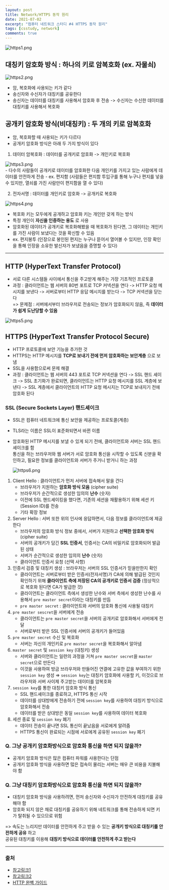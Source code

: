 ```yaml
---
layout: post
title: Network/HTTPS 동작 원리
date: 2021-07-02
excerpt: "컴퓨터 네트워크 스터디 #4 HTTPS 동작 원리"
tags: [csstudy, network]
comments: true
---
```


<div style="width:100% !important; margin:0 auto">
<img src="/assets/img/https1.png" alt="https1.png">
</div>

## 대칭키 암호화 방식 : 하나의 키로 암복호화 (ex. 자물쇠)
<div style="width:100% !important; margin:0 auto">
<img src="/assets/img/https2.png" alt="https2.png">
</div>

- 암, 복호화에 사용되는 키가 같다
- 송신자와 수신자가 대칭키를 공유한다
- 송신자는 데이터를 대칭키를 사용해서 암호화 후 전송
  -> 수신자는 수신한 데이터를 대칭키를 사용해서 복호화
  
## 공개키 암호화 방식(비대칭키) : 두 개의 키로 암복호화
- 암, 복호화할 때 사용되는 키가 다르다
- 공개키 암호화 방식은 아래 두 가지 방식이 있다

1) 데이터 암복호화 : 데이터를 공개키로 암호화 -> 개인키로 복호화
  <div style="width:100% !important; margin:0 auto">
  <img src="/assets/img/https3.png" alt="https3.png">
  </div>
  - 다수의 사람들이 공개키로 데이터를 암호화한 다음 개인키를 가지고 있는 사람에게 데이터를 안전하게 전송
  - ex. 편지함 (사람들은 편지함 투입구를 통해 누구나 편지를 넣을 수 있지만, 열쇠를 가진 사람만이 편지함을 열 수 있다)

2) 전자서명 : 데이터를 개인키로 암호화 -> 공개키로 복호화
  <div style="width:100% !important; margin:0 auto">
  <img src="/assets/img/https4.png" alt="https4.png">
  </div>

  - 복호화 키는 모두에게 공개하고 암호화 키는 개인만 갖게 하는 방식
  - 특정 개인이 **자신을 인증하는 용도** 로 사용
  - 암호화된 데이터가 공개키로 복호화해봤을 때 복호화가 된다면, 그 데이터는 개인키를 가진 사람이 보냈다는 것을 확신할 수 있음
  - ex. 편지봉투 (인장으로 봉인된 편지는 누구나 뜯어서 열어볼 수 있지만, 인장 확인을 통해 인장을 소유한 발신자가 보냈음을 증명할 수 있다)

---

## HTTP (HyperText Transfer Protocol)
- 서로 다른 시스템들 사이에서 통신을 주고받게 해주는 가장 기초적인 프로토콜
- 과정 : 클라이언트는 웹 서버의 80번 포트로 TCP 커넥션을 연다 -> HTTP 요청 메시지를 보낸다 -> 서버로부터 HTTP 응답 메시지를 받는다
-> TCP 커넥션을 닫는다  
=> 문제점 : 서버에서부터 브라우저로 전송되는 정보가 암호화되지 않음, 즉 **데이터가 쉽게 도난당할 수 있음**
<div style="width:100% !important; margin:0 auto">
<img src="/assets/img/https5.png" alt="https5.png">
</div>

## HTTPS (HyperText Transfer Protocol Secure)
- HTTP 프로토콜에 보안 기능을 추가한 것
- HTTPS는 HTTP 메시지를 **TCP로 보내기 전에 먼저 암호화하는 보안계층** 으로 보냄
- SSL을 사용함으로써 문제 해결
- 과정 : 클라이언트는 웹 서버의 443 포트로 TCP 커넥션을 연다 -> SSL 핸드 셰이크 
-> SSL 초기화가 완료되면, 클라이언트는 HTTP 요청 메시지를 SSL 계층에 보낸다 ->
SSL 계층에서 클라이언트의 HTTP 요청 메시지는 TCP로 보내지기 전에 암호화 된다

### SSL (Secure Sockets Layer) 핸드셰이크
- SSL은 컴퓨터 네트워크에 통신 보안을 제공하는 프로토콜(계층)
- TLS라는 이름은 SSL이 표준화되면서 바뀐 이름
- 암호화된 HTTP 메시지를 보낼 수 있게 되기 전에, 클라이언트와 서버는 SSL 핸드셰이크를 함  
  통신을 하는 브라우저와 웹 서버가 서로 암호화 통신을 시작할 수 있도록 신분을 확인하고, 필요한
  정보를 클라이언트와 서버가 주거니 받거니 하는 과정

  <div style="width:100% !important; margin:0 auto">
  <img src="/assets/img/https6.png" alt="https6.png">
  </div>

1. Client Hello : 클라이언트가 먼저 서버에 접속해서 말을 건다
    - 브라우저가 지원하는 **암호화 방식 모음** (cipher suite)
    - 브라우저가 순간적으로 생성한 임의의 **난수** (숫자)
    - 이전에 SSL 핸드셰이킹을 했다면, 기존의 세션을 재활용하기 위해 세션 키(Session ID)를 전송
    - 기타 확장 정보
2. Server Hello : 서버 또한 위의 인사에 응답하면서, 다음 정보를 클라이언트에 제공한다
    - 브라우저의 암호화 방식 정보 중에서, 서버가 지원하고 **선택한 암호화 방식** (cipher suite)
    - 서버의 공개키가 담긴 **SSL 인증서**, 인증서는 CA의 비밀키로 암호화되어 발급된 상태
    - 서버가 순간적으로 생성한 임의의 **난수** (숫자)
    - 클라이언트 인증서 요청 (선택 사항)
3. 인증서 검증 및 대칭키 생성 : 브라우저는 서버의 SSL 인증서가 믿을만한지 확인
    - 클라이언트는 서버로부터 받은 인증서(전자서명)가 CA에 의해 발급된 것인지 확인하기 위해 **클라이언트 측에 저장된 CA의 공개키로 인증서 검증** (정상적으로 복호화 된다면 CA가 발급한 것)
    - 클라이언트는 클라이언트 측에서 생성한 난수와 서버 측에서 생성한 난수를 사용해서 `pre master secret`이라는 대칭키를 만듬
    - `pre master secret` : 클라이언트와 서버의 암호화 통신에 사용될 대칭키
4. `pre master sescret`을 서버에게 전송
    - 클라이언트는 `pre master secret`을 서버의 공개키로 암호화해서 서버에게 전달
    - 서버로부터 받은 SSL 인증서에 서버의 공개키가 들어있음
5. `pre master secret` 수신 및 복호화
    - 서버는 자신의 개인키로 `pre master secret`을 복호화해서 알아냄
6. `master secret` 및 `session key` (대칭키) 생성
    - 서버와 클라이언트는 일련의 과정을 거쳐 `pre master secret`을 `master secret`으로 만든다
    - 이것을 사용하여 방금 브라우저와 만들어진 연결에 고유한 값을 부여하기 위한 `session key` 생성 ⇒ `session key`는 대칭키 암호화에 사용할 키, 이것으로 브라우저와 서버 사이제 주고받는 데이터를 암복호화
7. `session key`를 통한 대칭키 암호화 방식 통신
    - SSL 핸드셰이크를 종료하고, HTTPS 통신 시작
    - 데이터를 상대방에게 전송하기 전에 `session key`를 사용하여 대칭키 방식으로 암호화해서 전송
    - 데이터를 받은 상대방은 동일 `session key`를 사용하여 데이터 복호화
8. 세션 종료 및 `session key` 폐기
    - 데이터 전송이 끝나면 SSL 통신이 끝났음을 서로에게 알려줌
    - HTTPS 통신이 완료되는 시점에 서로에게 공유된 `session key` 폐기
    
### Q. 그냥 공개키 암호화방식으로 암호화 통신을 하면 되지 않을까?
- 공개키 암호화 방식은 많은 컴퓨터 파워를 사용한다는 단점
- 공개키 암호화 방식을 사용하면 많은 접속이 물리는 서버는 매우 큰 비용을 지불해야 함

### Q. 그냥 대칭키 암호화방식으로 암호화 통신을 하면 되지 않을까?
- 대칭키 암호화 방식을 사용하려면, 먼저 송신자와 수신자가 안전하게 대칭키를 공유해야 함
- 암호화 되지 않은 채로 대칭키를 공유하기 위해 네트워크를 통해 전송하게 되면 키가 탈취될 수 있으므로 위험

=> 속도는 느리지만 데이터를 안전하게 주고 받을 수 있는 **공개키 방식으로 대칭키를 안전하게 공유** 하고  
   공유된 대칭키를 이용해 **대칭키 방식으로 데이터를 안전하게 주고 받는다**

---

### 출처
- [참고링크1](https://jujubebat.github.io/cs/HTTPS/)
- [참고링크2](https://brunch.co.kr/@sangjinkang/38)
- [HTTP 완벽 가이드](https://book.naver.com/bookdb/book_detail.nhn?bid=8509980)
